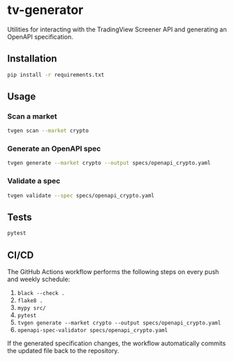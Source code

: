 # tv-generator

Utilities for interacting with the TradingView Screener API and generating an OpenAPI specification.

## Installation

```bash
pip install -r requirements.txt
```

## Usage

### Scan a market

```bash
tvgen scan --market crypto
```

### Generate an OpenAPI spec

```bash
tvgen generate --market crypto --output specs/openapi_crypto.yaml
```

### Validate a spec

```bash
tvgen validate --spec specs/openapi_crypto.yaml
```

## Tests

```bash
pytest
```

## CI/CD

The GitHub Actions workflow performs the following steps on every push and
weekly schedule:

1. `black --check .`
2. `flake8 .`
3. `mypy src/`
4. `pytest`
5. `tvgen generate --market crypto --output specs/openapi_crypto.yaml`
6. `openapi-spec-validator specs/openapi_crypto.yaml`

If the generated specification changes, the workflow automatically commits the
updated file back to the repository.
